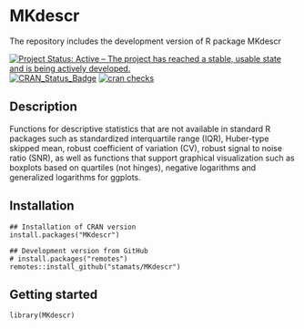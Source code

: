 # MKdescr
The repository includes the development version of R package MKdescr

[![Project Status: Active – The project has reached a stable, usable state and is being actively developed.](https://www.repostatus.org/badges/latest/active.svg)](https://www.repostatus.org/#active)
[![CRAN_Status_Badge](http://www.r-pkg.org/badges/version/MKmisc)](http://cran.r-project.org/package=MKmisc)
[![cran checks](https://cranchecks.info/badges/summary/MKmisc)](https://cran.r-project.org/web/checks/check_results_MKmisc.html)

## Description
Functions for descriptive statistics that are not available in standard R packages 
such as standardized interquartile range (IQR), Huber-type skipped mean, 
robust coefficient of variation (CV), robust signal to noise ratio (SNR), 
as well as functions that support graphical visualization such as boxplots 
based on quartiles (not hinges), negative logarithms and generalized logarithms 
for ggplots.

## Installation

```{r, eval = FALSE}
## Installation of CRAN version
install.packages("MKdescr")

## Development version from GitHub
# install.packages("remotes")
remotes::install_github("stamats/MKdescr")
```

## Getting started

```{r}
library(MKdescr)
```
